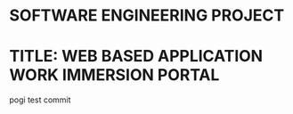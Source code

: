 # SOFTWARE ENGINEERING PROJECT 

# TITLE: WEB BASED APPLICATION WORK IMMERSION PORTAL

pogi test commit
